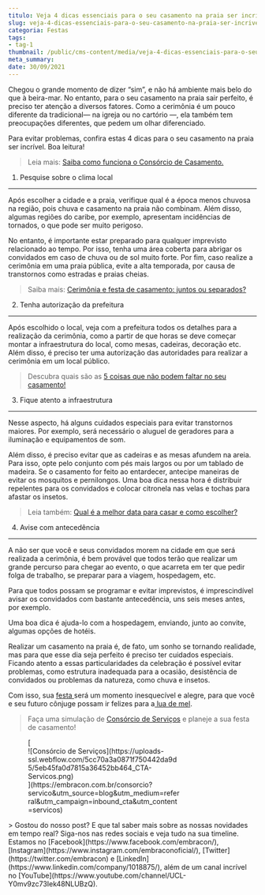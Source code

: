 ```yaml
---
titulo: Veja 4 dicas essenciais para o seu casamento na praia ser incrível
slug: veja-4-dicas-essenciais-para-o-seu-casamento-na-praia-ser-incrivel
categoria: Festas
tags:
- tag-1
thumbnail: /public/cms-content/media/veja-4-dicas-essenciais-para-o-seu-casamento-na-praia-ser-incrivel.jpeg
meta_summary: 
date: 30/09/2021
---
```

Chegou o grande momento de dizer “sim”, e não há ambiente mais belo do que à beira-mar. No entanto, para o seu casamento na praia sair perfeito, é preciso ter atenção a diversos fatores. Como a cerimônia é um pouco diferente da tradicional— na igreja ou no cartório —, ela também tem preocupações diferentes, que pedem um olhar diferenciado.

Para evitar problemas, confira estas 4 dicas para o seu casamento na praia ser incrível. Boa leitura!

> Leia mais: [Saiba como funciona o Consórcio de Casamento.](https://www.embracon.com.br/blog/consorcio-de-casamento-saiba-como-funciona)

1. Pesquise sobre o clima local
-------------------------------

Após escolher a cidade e a praia, verifique qual é a época menos chuvosa na região, pois chuva e casamento na praia não combinam. Além disso, algumas regiões do caribe, por exemplo, apresentam incidências de tornados, o que pode ser muito perigoso.

No entanto, é importante estar preparado para qualquer imprevisto relacionado ao tempo. Por isso, tenha uma área coberta para abrigar os convidados em caso de chuva ou de sol muito forte. Por fim, caso realize a cerimônia em uma praia pública, evite a alta temporada, por causa de transtornos como estradas e praias cheias.

> Saiba mais: [Cerimônia e festa de casamento: juntos ou separados?](https://www.embracon.com.br/blog/cerimonia-e-festa-de-casamento-juntos-ou-separados)

2. Tenha autorização da prefeitura
----------------------------------

Após escolhido o local, veja com a prefeitura todos os detalhes para a realização da cerimônia, como a partir de que horas se deve começar montar a infraestrutura do local, como mesas, cadeiras, decoração etc. Além disso, é preciso ter uma autorização das autoridades para realizar a cerimônia em um local público.

> Descubra quais são as [5 coisas que não podem faltar no seu casamento!](https://www.embracon.com.br/blog/dia-de-festa-5-coisas-que-nao-podem-faltar-no-seu-casamento)

3. Fique atento a infraestrutura
--------------------------------

Nesse aspecto, há alguns cuidados especiais para evitar transtornos maiores. Por exemplo, será necessário o aluguel de geradores para a iluminação e equipamentos de som.

Além disso, é preciso evitar que as cadeiras e as mesas afundem na areia. Para isso, opte pelo conjunto com pés mais largos ou por um tablado de madeira. Se o casamento for feito ao entardecer, antecipe maneiras de evitar os mosquitos e pernilongos. Uma boa dica nessa hora é distribuir repelentes para os convidados e colocar citronela nas velas e tochas para afastar os insetos.

> Leia também: [Qual é a melhor data para casar e como escolher?](https://www.embracon.com.br/blog/qual-e-a-melhor-data-para-casar-e-como-escolher)

4. Avise com antecedência
-------------------------

A não ser que você e seus convidados morem na cidade em que será realizada a cerimônia, é bem provável que todos terão que realizar um grande percurso para chegar ao evento, o que acarreta em ter que pedir folga de trabalho, se preparar para a viagem, hospedagem, etc.

Para que todos possam se programar e evitar imprevistos, é imprescindível avisar os convidados com bastante antecedência, uns seis meses antes, por exemplo.

Uma boa dica é ajuda-lo com a hospedagem, enviando, junto ao convite, algumas opções de hotéis.

Realizar um casamento na praia é, de fato, um sonho se tornando realidade, mas para que esse dia seja perfeito é preciso ter cuidados especiais. Ficando atento a essas particularidades da celebração é possível evitar problemas, como estrutura inadequada para a ocasião, desistência de convidados ou problemas da natureza, como chuva e insetos.

Com isso, sua [festa ](https://www.embracon.com.br/blog/entenda-como-funciona-um-consorcio-para-festas)será um momento inesquecível e alegre, para que você e seu futuro cônjuge possam ir felizes para a[ lua de mel](https://www.embracon.com.br/blog/saiba-como-planejar-uma-lua-de-mel-dos-sonhos).

> Faça uma simulação de [Consórcio de Serviços](https://www.embracon.com.br/consorcio-servicos) e planeje a sua festa de casamento!

<figure class="w-richtext-figure-type-image w-richtext-align-center" style="max-width:310px">[<div>![Consórcio de Serviços](https://uploads-ssl.webflow.com/5cc70a3a0871f750442da9d5/5eb45fa0d7815a36452bb464_CTA-Servicos.png)</div>](https://embracon.com.br/consorcio?servico&utm_source=blog&utm_medium=referral&utm_campaign=inbound_cta&utm_content=servicos)</figure>> Gostou do nosso post? E que tal saber mais sobre as nossas novidades em tempo real? Siga-nos nas redes sociais e veja tudo na sua timeline. Estamos no [Facebook](https://www.facebook.com/embracon/), [Instagram](https://www.instagram.com/embraconoficial/), [Twitter](https://twitter.com/embracon) e [LinkedIn](https://www.linkedin.com/company/1018875/), além de um canal incrível no [YouTube](https://www.youtube.com/channel/UCL-Y0mv9zc73Iek48NLUBzQ).
